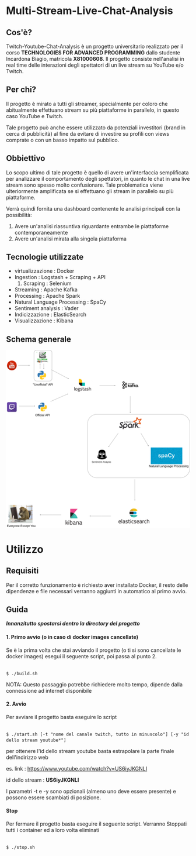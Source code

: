 # Multi-Stream-Live-Chat-Analysis

## Cos'è?

Twitch-Youtube-Chat-Analysis è un progetto universitario realizzato per il corso **TECHNOLOGIES FOR ADVANCED PROGRAMMING** dallo studente Incardona Biagio, matricola **X81000608**.
Il progetto consiste nell'analisi in real time delle interazioni degli spettatori di un live stream su YouTube e/o Twitch.

## Per chi?

Il progetto è mirato a tutti gli streamer, specialmente per coloro che abitualmente effettuano stream su più piattaforme in parallelo, in questo caso YouTube e Twitch.

Tale progetto può anche essere utilizzato da potenziali investitori (brand in cerca di pubblicità) al fine da evitare di investire su profili con views comprate o con un basso impatto sul pubblico.

## Obbiettivo

Lo scopo ultimo di tale progetto è quello di avere un'interfaccia semplificata per analizzare il comportamento degli spettatori, in quanto le chat in una live stream sono spesso molto confusionare.
Tale problematica viene ulteriormente amplificata se si effettuano gli stream in parallelo su più piattaforme.

Verrà quindi fornita una dashboard contenente le analisi principali con la possibilità:
  1. Avere un'analisi riassuntiva riguardante entrambe le piattaforme contemporaneamente
  2. Avere un'analisi mirata alla singola piattaforma

## Tecnologie utilizzate
  * virtualizzazione : Docker
  * Ingestion : Logstash + Scraping + API
    1. Scraping : Selenium
  * Streaming : Apache Kafka
  * Processing : Apache Spark
  * Natural Language Processing : SpaCy
  * Sentiment analysis : Vader
  * Indicizzazione : ElasticSearch
  * Visualizzazione : Kibana
  
## Schema generale

<p align="center">
  <img src="doc/Schema.png" width="600" title="hover text">
</p>
  
# Utilizzo

## Requisiti

Per il corretto funzionamento è richiesto aver installato Docker, il resto delle dipendenze e file necessari verranno aggiunti in automatico al primo avvio.

## Guida

***Innanzitutto spostarsi dentro la directory del progetto***

#### 1. Primo avvio (o in caso di docker images cancellate)
Se è la prima volta che stai avviando il progetto (o ti si sono cancellate le docker images) esegui il seguente script, poi passa al punto 2.

```shell

$ ./build.sh

```
NOTA: Questo passaggio potrebbe richiedere molto tempo, dipende dalla connessione ad internet disponibile

#### 2. Avvio

Per avviare il progetto basta eseguire lo script 

```shell

$ ./start.sh [-t "nome del canale twitch, tutto in minuscolo"] [-y "id dello stream youtube*"] 

```

per ottenere l'id dello stream youtube basta estrapolare la parte finale dell'indirizzo web

es.
link : https://www.youtube.com/watch?v=US6iyJKGNLI

id dello stream : **US6iyJKGNLI**

I parametri -t e -y sono opzionali (almeno uno deve essere presente) e possono essere scambiati di posizione.

#### Stop

Per fermare il progetto basta eseguire il seguente script. Verranno Stoppati tutti i container ed a loro volta eliminati

```shell

$ ./stop.sh

```
